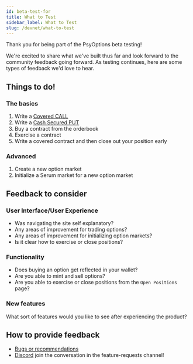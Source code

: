 ```yaml
---
id: beta-test-for
title: What to Test
sidebar_label: What to Test
slug: /devnet/what-to-test
---
```


Thank you for being part of the PsyOptions beta testing!

We're excited to share what we've built thus far and look forward to the community feedback going forward.
As testing continues, here are some types of feedback we'd love to hear.

## Things to do!

### The basics

1. Write a [Covered CALL](https://www.investopedia.com/terms/c/coveredcall.asp)
2. Write a [Cash Secured PUT](https://www.investopedia.com/trading/introduction-to-put-writing/)
3. Buy a contract from the orderbook
4. Exercise a contract
5. Write a covered contract and then close out your position early

### Advanced

1. Create a new option market
2. Initialize a Serum market for a new option market

## Feedback to consider

### User Interface/User Experience

- Was navigating the site self explanatory?
- Any areas of improvement for trading options?
- Any areas of improvement for initializing option markets?
- Is it clear how to exercise or close positions?

### Functionality

- Does buying an option get reflected in your wallet?
- Are you able to mint and sell options?
- Are you able to exercise or close positions from the `Open Positions` page?

### New features
What sort of features would you like to see after experiencing the product?

## How to provide feedback

* [Bugs or recommendations](https://docs.google.com/forms/d/1Wpk_PYRCJLaMMsWvrIyvKq8sBFKYDCmajsDaLV_giEc)
* [Discord](https://t.co/T28cJeQvS7?amp=1) join the conversation in the feature-requests channel!

